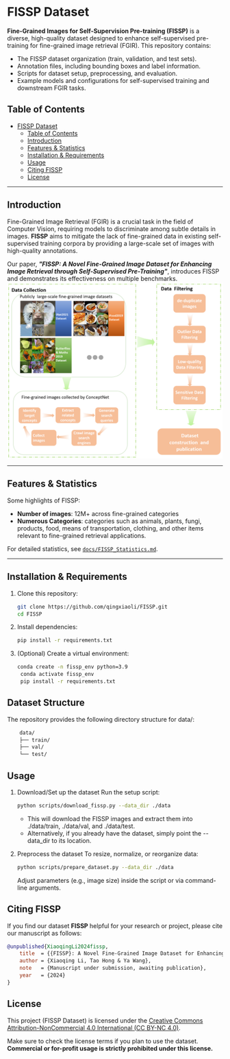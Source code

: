 # FISSP Dataset

**Fine-Grained Images for Self-Supervision Pre-training (FISSP)** is a diverse, high-quality dataset designed to enhance self-supervised pre-training for fine-grained image retrieval (FGIR). This repository contains:

- The FISSP dataset organization (train, validation, and test sets).
- Annotation files, including bounding boxes and label information.
- Scripts for dataset setup, preprocessing, and evaluation.
- Example models and configurations for self-supervised training and downstream FGIR tasks.

## Table of Contents

- [FISSP Dataset](#fissp-dataset)
  - [Table of Contents](#table-of-contents)
  - [Introduction](#introduction)
  - [Features \& Statistics](#features--statistics)
  - [Installation \& Requirements](#installation--requirements)
  - [Usage](#usage)
  - [Citing FISSP](#citing-fissp)
  - [License](#license)

---

## Introduction

Fine-Grained Image Retrieval (FGIR) is a crucial task in the field of Computer Vision, requiring models to discriminate among subtle details in images. **FISSP** aims to mitigate the lack of fine-grained data in existing self-supervised training corpora by providing a large-scale set of images with high-quality annotations.

Our paper, ***"FISSP: A Novel Fine-Grained Image Dataset for Enhancing Image Retrieval through Self-Supervised Pre-Training"***, introduces FISSP and demonstrates its effectiveness on multiple benchmarks.
![fissp](figures/data1.png)

---

## Features & Statistics

Some highlights of FISSP:
- **Number of images**: 12M+ across fine-grained categories
- **Numerous Categories**: categories such as animals, plants, fungi, products, food, means of transportation, clothing, and other items relevant to fine-grained retrieval applications.

For detailed statistics, see [`docs/FISSP_Statistics.md`](docs/FISSP_Statistics.md).

---

## Installation & Requirements

1. Clone this repository:
   ```bash
   git clone https://github.com/qingxiaoli/FISSP.git
   cd FISSP
   ```
2.	Install dependencies:
    ```bash
    pip install -r requirements.txt
    ```
3. (Optional) Create a virtual environment:
   ```bash
   conda create -n fissp_env python=3.9
    conda activate fissp_env
    pip install -r requirements.txt
    ```

## Dataset Structure
The repository provides the following directory structure for data/:
```bash
    data/
    ├── train/
    ├── val/
    └── test/
```

## Usage
1.	Download/Set up the dataset
    Run the setup script:
    ```bash
    python scripts/download_fissp.py --data_dir ./data
    ```
    - This will download the FISSP images and extract them into ./data/train, ./data/val, and ./data/test.
	- Alternatively, if you already have the dataset, simply point the --data_dir to its location.

2. Preprocess the dataset
To resize, normalize, or reorganize data:
    ```bash
    python scripts/prepare_dataset.py --data_dir ./data
    ```
    Adjust parameters (e.g., image size) inside the script or via command-line arguments.


## Citing FISSP

If you find our dataset **FISSP** helpful for your research or project, please cite our manuscript as follows:

```bibtex
@unpublished{XiaoqingLi2024fissp,
    title  = {{FISSP}: A Novel Fine-Grained Image Dataset for Enhancing Image Retrieval through Self-Supervised Pre-Training},
    author = {Xiaoqing Li, Tao Hong & Ya Wang},
    note   = {Manuscript under submission, awaiting publication},
    year   = {2024}
}
```

## License

This project (FISSP Dataset) is licensed under the [Creative Commons Attribution-NonCommercial 4.0 International (CC BY-NC 4.0)](https://creativecommons.org/licenses/by-nc/4.0/).

Make sure to check the license terms if you plan to use the dataset. **Commercial or for-profit usage is strictly prohibited under this license.**
